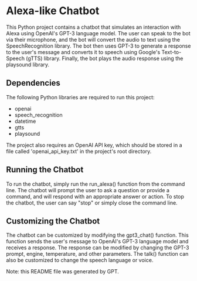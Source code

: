 # Alexa-like Chatbot

This Python project contains a chatbot that simulates an interaction with Alexa using OpenAI's GPT-3 language model. The user can speak to the bot via their microphone, and the bot will convert the audio to text using the SpeechRecognition library. The bot then uses GPT-3 to generate a response to the user's message and converts it to speech using Google's Text-to-Speech (gTTS) library. Finally, the bot plays the audio response using the playsound library.

## Dependencies
The following Python libraries are required to run this project:

- openai
- speech_recognition
- datetime
- gtts
- playsound

The project also requires an OpenAI API key, which should be stored in a file called 'openai_api_key.txt' in the project's root directory.

## Running the Chatbot
To run the chatbot, simply run the run_alexa() function from the command line. The chatbot will prompt the user to ask a question or provide a command, and will respond with an appropriate answer or action. To stop the chatbot, the user can say "stop" or simply close the command line.

## Customizing the Chatbot
The chatbot can be customized by modifying the gpt3_chat() function. This function sends the user's message to OpenAI's GPT-3 language model and receives a response. The response can be modified by changing the GPT-3 prompt, engine, temperature, and other parameters. The talk() function can also be customized to change the speech language or voice.

Note: this README file was generated by GPT.
